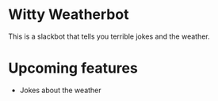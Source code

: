 # Witty Weatherbot
This is a slackbot that tells you terrible jokes and the weather. 


# Upcoming features
- Jokes about the weather

